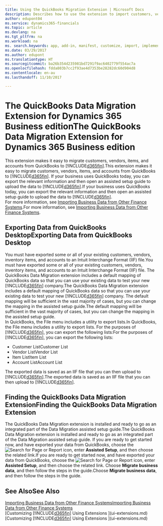 ```yaml
---
title: Using the QuickBooks Migration Extension | Microsoft Docs
description: Describes how to use the extension to import customers, vendors, items, and accounts from QuickBooks Desktop to Dynamics 365 for Financials.
author: edupont04
ms.service: dynamics365-financials
ms.topic: article
ms.devlang: na
ms.tgt_pltfrm: na
ms.workload: na
ms. search.keywords: app, add-in, manifest, customize, import, implement
ms.date: 03/29/2017
ms.author: edupont
ms.translationtype: HT
ms.sourcegitcommit: ba26b354d235981bd7291f9ac6402779f554ac7a
ms.openlocfilehash: fdda803b7cc2f93ae4d7353be28282dc60d904d8
ms.contentlocale: en-au
ms.lasthandoff: 11/10/2017

---
```

# <a name="the-quickbooks-data-migration-extension-for-dynamics-365-business-edition"></a><span data-ttu-id="60d90-103">The QuickBooks Data Migration Extension for Dynamics 365 Business edition</span><span class="sxs-lookup"><span data-stu-id="60d90-103">The QuickBooks Data Migration Extension for Dynamics 365 Business edition</span></span>
<span data-ttu-id="60d90-104">This extension makes it easy to migrate customers, vendors, items, and accounts from QuickBooks to [!INCLUDE[d365fin](includes/d365fin_md.md)].</span><span class="sxs-lookup"><span data-stu-id="60d90-104">This extension makes it easy to migrate customers, vendors, items, and accounts from QuickBooks to [!INCLUDE[d365fin](includes/d365fin_md.md)].</span></span> <span data-ttu-id="60d90-105">If your business uses QuickBooks today, you can export the relevant information and then open an assisted setup guide to upload the data to [!INCLUDE[d365fin](includes/d365fin_md.md)].</span><span class="sxs-lookup"><span data-stu-id="60d90-105">If your business uses QuickBooks today, you can export the relevant information and then open an assisted setup guide to upload the data to [!INCLUDE[d365fin](includes/d365fin_md.md)].</span></span>  
<span data-ttu-id="60d90-106">For more information, see [Importing Business Data from Other Finance Systems](upload-data.md).</span><span class="sxs-lookup"><span data-stu-id="60d90-106">For more information, see [Importing Business Data from Other Finance Systems](upload-data.md).</span></span>

## <a name="exporting-data-from-quickbooks-desktop"></a><span data-ttu-id="60d90-107">Exporting Data from QuickBooks Desktop</span><span class="sxs-lookup"><span data-stu-id="60d90-107">Exporting Data from QuickBooks Desktop</span></span>
<span data-ttu-id="60d90-108">You must have exported some or all of your existing customers, vendors, inventory items, and accounts to an Intuit Interchange Format (IIF) file.</span><span class="sxs-lookup"><span data-stu-id="60d90-108">You must have exported some or all of your existing customers, vendors, inventory items, and accounts to an Intuit Interchange Format (IIF) file.</span></span> <span data-ttu-id="60d90-109">The QuickBooks Data Migration extension includes a default mapping of QuickBooks data so that you can use your existing data to test your new [!INCLUDE[d365fin](includes/d365fin_md.md)] company.</span><span class="sxs-lookup"><span data-stu-id="60d90-109">The QuickBooks Data Migration extension includes a default mapping of QuickBooks data so that you can use your existing data to test your new [!INCLUDE[d365fin](includes/d365fin_md.md)] company.</span></span> <span data-ttu-id="60d90-110">The default mapping will be sufficient in the vast majority of cases, but you can change the mapping in the assisted setup guide.</span><span class="sxs-lookup"><span data-stu-id="60d90-110">The default mapping will be sufficient in the vast majority of cases, but you can change the mapping in the assisted setup guide.</span></span>  
<span data-ttu-id="60d90-111">In QuickBooks, the File menu includes a utility to export lists.</span><span class="sxs-lookup"><span data-stu-id="60d90-111">In QuickBooks, the File menu includes a utility to export lists.</span></span> <span data-ttu-id="60d90-112">For the purposes of [!INCLUDE[d365fin](includes/d365fin_md.md)], you can export the following lists:</span><span class="sxs-lookup"><span data-stu-id="60d90-112">For the purposes of [!INCLUDE[d365fin](includes/d365fin_md.md)], you can export the following lists:</span></span>

* <span data-ttu-id="60d90-113">Customer List</span><span class="sxs-lookup"><span data-stu-id="60d90-113">Customer List</span></span>  
* <span data-ttu-id="60d90-114">Vendor List</span><span class="sxs-lookup"><span data-stu-id="60d90-114">Vendor List</span></span>  
* <span data-ttu-id="60d90-115">Item List</span><span class="sxs-lookup"><span data-stu-id="60d90-115">Item List</span></span>  
* <span data-ttu-id="60d90-116">Account List</span><span class="sxs-lookup"><span data-stu-id="60d90-116">Account List</span></span>  

<span data-ttu-id="60d90-117">The exported data is saved as an IIF file that you can then upload to [!INCLUDE[d365fin](includes/d365fin_md.md)].</span><span class="sxs-lookup"><span data-stu-id="60d90-117">The exported data is saved as an IIF file that you can then upload to [!INCLUDE[d365fin](includes/d365fin_md.md)].</span></span>

## <a name="finding-the-quickbooks-data-migration-extension"></a><span data-ttu-id="60d90-118">Finding the QuickBooks Data Migration Extension</span><span class="sxs-lookup"><span data-stu-id="60d90-118">Finding the QuickBooks Data Migration Extension</span></span>
<span data-ttu-id="60d90-119">The QuickBooks Data Migration extension is installed and ready to go as an integrated part of the Data Migration assisted setup guide.</span><span class="sxs-lookup"><span data-stu-id="60d90-119">The QuickBooks Data Migration extension is installed and ready to go as an integrated part of the Data Migration assisted setup guide.</span></span> <span data-ttu-id="60d90-120">If you are ready to get started now, and have exported your data from QuickBooks, choose the ![Search for Page or Report](media/ui-search/search_small.png "Search for Page or Report icon") icon, enter **Assisted Setup**, and then choose the related link.</span><span class="sxs-lookup"><span data-stu-id="60d90-120">If you are ready to get started now, and have exported your data from QuickBooks, choose the ![Search for Page or Report](media/ui-search/search_small.png "Search for Page or Report icon") icon, enter **Assisted Setup**, and then choose the related link.</span></span> <span data-ttu-id="60d90-121">Choose **Migrate business data**, and then follow the steps in the guide.</span><span class="sxs-lookup"><span data-stu-id="60d90-121">Choose **Migrate business data**, and then follow the steps in the guide.</span></span>  

## <a name="see-also"></a><span data-ttu-id="60d90-122">See Also</span><span class="sxs-lookup"><span data-stu-id="60d90-122">See Also</span></span>
[<span data-ttu-id="60d90-123">Importing Business Data from Other Finance Systems</span><span class="sxs-lookup"><span data-stu-id="60d90-123">Importing Business Data from Other Finance Systems</span></span>](upload-data.md)  
<span data-ttu-id="60d90-124">[Customizing [!INCLUDE[d365fin](includes/d365fin_md.md)] Using Extensions ](ui-extensions.md)</span><span class="sxs-lookup"><span data-stu-id="60d90-124">[Customizing [!INCLUDE[d365fin](includes/d365fin_md.md)] Using Extensions ](ui-extensions.md)</span></span>  

